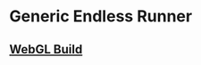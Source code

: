 <h1>Generic Endless Runner</h1>
<h2> 
    <a href="https://skyroy.itch.io/generic-endless-runner">WebGL Build</a>
</h2>
